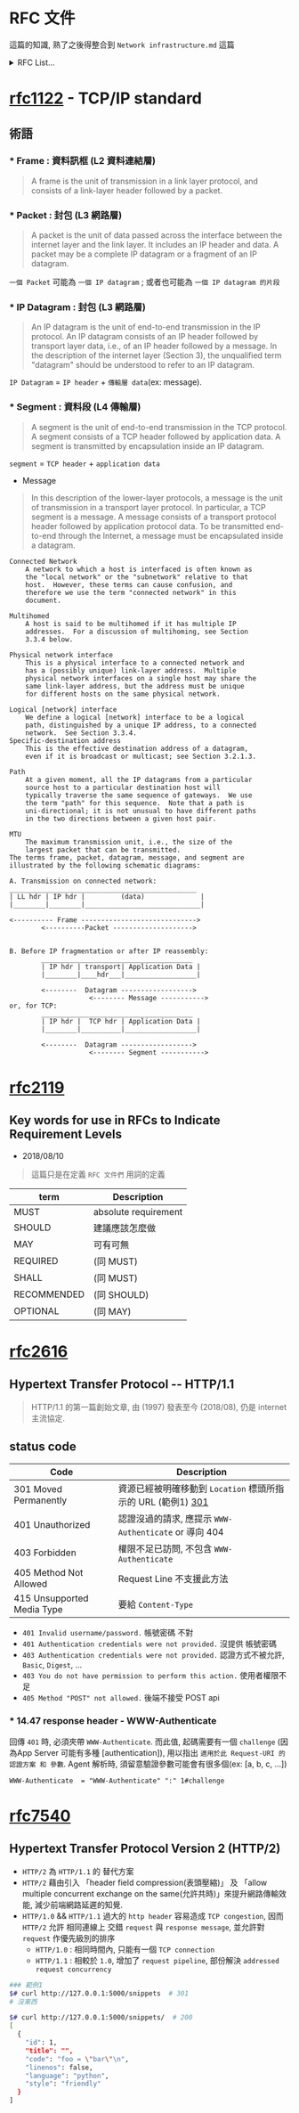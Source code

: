 # RFC 文件

這篇的知識, 熟了之後得整合到 `Network infrastructure.md` 這篇

<details>
    <summary> RFC List... </summary>

- [rfc1122](#rfc1122) - Requirements for Internet Hosts -- Communication Layers
- [rfc2119](#rfc2119) - Key words for use in RFCs to Indicate Requirement Levels
- [rfc2616](#rfc2616) - Hypertext Transfer Protocol -- HTTP/1.1
- [rfc7540](#rfc7540) - Hypertext Transfer Protocol Version 2 (HTTP/2)
</details>



# [rfc1122](https://tools.ietf.org/html/rfc1122) - TCP/IP standard

## 術語

### * Frame : 資料訊框 (L2 資料連結層)

> A frame is the unit of transmission in a link layer protocol, and consists of a link-layer header followed by a packet.


### * Packet : 封包 (L3 網路層)

> A packet is the unit of data passed across the interface between the internet layer and the link layer.  It includes an IP header and data.  A packet may be a complete IP datagram or a fragment of an IP datagram.

`一個 Packet` 可能為 `一個 IP datagram` ; 或者也可能為 `一個 IP datagram 的片段`


### * IP Datagram : 封包 (L3 網路層)

> An IP datagram is the unit of end-to-end transmission in the IP protocol.  An IP datagram consists of an IP header followed by transport layer data, i.e., of an IP header followed by a message.
> In the description of the internet layer (Section 3), the unqualified term "datagram" should be understood to refer to an IP datagram.

`IP Datagram` = `IP header` + `傳輸層 data`(ex: message).


### * Segment : 資料段 (L4 傳輸層)

> A segment is the unit of end-to-end transmission in the TCP protocol.  A segment consists of a TCP header followed by application data.  A segment is transmitted by encapsulation inside an IP datagram.

`segment` = `TCP header` + `application data`

* Message

> In this description of the lower-layer protocols, a message is the unit of transmission in a transport layer protocol.  In particular, a TCP segment is a message.  A message consists of a transport protocol header followed by application protocol data.  To be transmitted end-to-end through the Internet, a message must be encapsulated inside a datagram.



    Connected Network
        A network to which a host is interfaced is often known as
        the "local network" or the "subnetwork" relative to that
        host.  However, these terms can cause confusion, and
        therefore we use the term "connected network" in this
        document.

    Multihomed
        A host is said to be multihomed if it has multiple IP
        addresses.  For a discussion of multihoming, see Section
        3.3.4 below.

    Physical network interface
        This is a physical interface to a connected network and
        has a (possibly unique) link-layer address.  Multiple
        physical network interfaces on a single host may share the
        same link-layer address, but the address must be unique
        for different hosts on the same physical network.

    Logical [network] interface
        We define a logical [network] interface to be a logical
        path, distinguished by a unique IP address, to a connected
        network.  See Section 3.3.4.
    Specific-destination address
        This is the effective destination address of a datagram,
        even if it is broadcast or multicast; see Section 3.2.1.3.

    Path
        At a given moment, all the IP datagrams from a particular
        source host to a particular destination host will
        typically traverse the same sequence of gateways.  We use
        the term "path" for this sequence.  Note that a path is
        uni-directional; it is not unusual to have different paths
        in the two directions between a given host pair.

    MTU
        The maximum transmission unit, i.e., the size of the
        largest packet that can be transmitted.
    The terms frame, packet, datagram, message, and segment are
    illustrated by the following schematic diagrams:

    A. Transmission on connected network:
    _______________________________________________
    | LL hdr | IP hdr |         (data)              |
    |________|________|_____________________________|

    <---------- Frame ----------------------------->
            <----------Packet -------------------->


    B. Before IP fragmentation or after IP reassembly:
            ______________________________________
            | IP hdr | transport| Application Data |
            |________|____hdr___|__________________|

            <--------  Datagram ------------------>
                        <-------- Message ----------->
    or, for TCP:
            ______________________________________
            | IP hdr |  TCP hdr | Application Data |
            |________|__________|__________________|

            <--------  Datagram ------------------>
                        <-------- Segment ----------->


# [rfc2119](https://www.ietf.org/rfc/rfc2119.txt)

## Key words for use in RFCs to Indicate Requirement Levels

- 2018/08/10

> 這篇只是在定義 `RFC 文件們` 用詞的定義

term        | Description
----------- | ---------------------------
MUST        | absolute requirement
SHOULD      | 建議應該怎麼做
MAY         | 可有可無
REQUIRED    | (同 MUST)
SHALL       | (同 MUST)
RECOMMENDED | (同 SHOULD)
OPTIONAL    | (同 MAY)



# [rfc2616](https://www.ietf.org/rfc/rfc2616.txt)

## Hypertext Transfer Protocol -- HTTP/1.1

> HTTP/1.1 的第一篇創始文章, 由 (1997) 發表至今 (2018/08), 仍是 internet 主流協定.



## status code

Code                       | Description
-------------------------- | ---------------------------------
301 Moved Permanently      | 資源已經被明確移動到 `Location` 標頭所指示的 URL (範例1) [301](https://developer.mozilla.org/zh-TW/docs/Web/HTTP/Status/301)
401 Unauthorized           | 認證沒過的請求, 應提示 `WWW-Authenticate` or 導向 404
403 Forbidden              | 權限不足已訪問, 不包含 `WWW-Authenticate`
405 Method Not Allowed     | Request Line 不支援此方法
415 Unsupported Media Type | 要給 `Content-Type`

- `401 Invalid username/password.` 帳號密碼 不對
- `401 Authentication credentials were not provided.` 沒提供 帳號密碼
- `403 Authentication credentials were not provided.` 認證方式不被允許, `Basic`, `Digest`, ...
- `403 You do not have permission to perform this action.` 使用者權限不足
- `405 Method "POST" not allowed.` 後端不接受 POST api


### * 14.47 response header - WWW-Authenticate

回傳 `401` 時, 必須夾帶 `WWW-Authenticate`. 而此值, 起碼需要有一個 `challenge` (因為App Server 可能有多種 [authentication]), 用以指出 `適用於此 Request-URI 的 認證方案 和 參數`. Agent 解析時, 須留意驗證參數可能會有很多個(ex: [a, b, c, ...])

    WWW-Authenticate  = "WWW-Authenticate" ":" 1#challenge


# [rfc7540](https://www.ietf.org/rfc/rfc7540.txt)

## Hypertext Transfer Protocol Version 2 (HTTP/2)

- `HTTP/2` 為 `HTTP/1.1` 的 替代方案
- `HTTP/2` 藉由引入 「header field compression(表頭壓縮)」 及 「allow multiple concurrent exchange on the same(允許共時)」來提升網路傳輸效能, 減少前端網路延遲的知覺.
- `HTTP/1.0` && `HTTP/1.1` 過大的 `http header` 容易造成 `TCP congestion`, 因而 `HTTP/2` 允許 相同連線上 交錯 `request` 與 `response message`, 並允許對 `request` 作優先級別的排序
    - `HTTP/1.0` : 相同時間內, 只能有一個 `TCP connection`
    - `HTTP/1.1` : 相較於 `1.0`, 增加了 `request pipeline`, 部份解決 `addressed request concurrency`


```bash
### 範例1
$# curl http://127.0.0.1:5000/snippets  # 301
# 沒東西

$# curl http://127.0.0.1:5000/snippets/  # 200
[
  {
    "id": 1,
    "title": "",
    "code": "foo = \"bar\"\n",
    "linenos": false,
    "language": "python",
    "style": "friendly"
  }
]

```